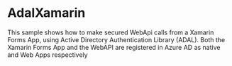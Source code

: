 # AdalXamarin
This sample shows how to make secured WebApi calls from a Xamarin Forms App, using Active Directory Authentication Library (ADAL).
Both the Xamarin Forms App and the WebAPI are registered in Azure AD as native and Web Apps respectively 

